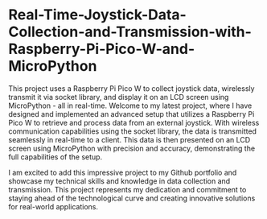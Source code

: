 # Real-Time-Joystick-Data-Collection-and-Transmission-with-Raspberry-Pi-Pico-W-and-MicroPython
This project uses a Raspberry Pi Pico W to collect joystick data, wirelessly transmit it via socket library, and display it on an LCD screen using MicroPython - all in real-time. 
Welcome to my latest project, where I have designed and implemented an advanced setup that utilizes a Raspberry Pi Pico W to retrieve and process data from an external joystick. With wireless communication capabilities using the socket library, the data is transmitted seamlessly in real-time to a client. This data is then presented on an LCD screen using MicroPython with precision and accuracy, demonstrating the full capabilities of the setup.

I am excited to add this impressive project to my Github portfolio and showcase my technical skills and knowledge in data collection and transmission. This project represents my dedication and commitment to staying ahead of the technological curve and creating innovative solutions for real-world applications.
